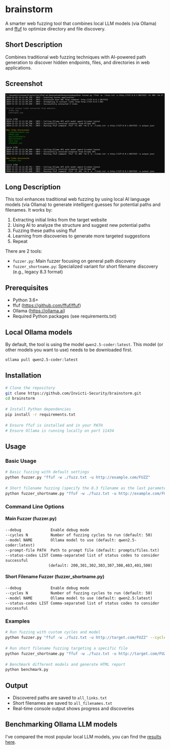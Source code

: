 # brainstorm

A smarter web fuzzing tool that combines local LLM models (via Ollama) and [ffuf](https://github.com/ffuf/ffuf) to optimize directory and file discovery.

## Short Description

Combines traditional web fuzzing techniques with AI-powered path generation to discover hidden endpoints, files, and directories in web applications.

## Screenshot
![screenshot](screenshot.png)

## Long Description

This tool enhances traditional web fuzzing by using local AI language models (via Ollama) to generate intelligent guesses for potential paths and filenames. It works by:

1. Extracting initial links from the target website
2. Using AI to analyze the structure and suggest new potential paths
3. Fuzzing these paths using ffuf
4. Learning from discoveries to generate more targeted suggestions
5. Repeat

There are 2 tools:
- `fuzzer.py`: Main fuzzer focusing on general path discovery
- `fuzzer_shortname.py`: Specialized variant for short filename discovery (e.g., legacy 8.3 format)

## Prerequisites

- Python 3.6+
- ffuf (https://github.com/ffuf/ffuf)
- Ollama (https://ollama.ai)
- Required Python packages (see requirements.txt)

## Local Ollama models

By default, the tool is using the model `qwen2.5-coder:latest`. 
This model (or other models you want to use) needs to be downloaded first.

```bash
ollama pull qwen2.5-coder:latest
```

## Installation

```bash
# Clone the repository
git clone https://github.com/Invicti-Security/brainstorm.git
cd brainstorm

# Install Python dependencies
pip install -r requirements.txt

# Ensure ffuf is installed and in your PATH
# Ensure Ollama is running locally on port 11434
```

## Usage

### Basic Usage

```bash
# Basic fuzzing with default settings
python fuzzer.py "ffuf -w ./fuzz.txt -u http://example.com/FUZZ"

# Short filename fuzzing (specify the 8.3 filename as the last parameter)
python fuzzer_shortname.py "ffuf -w ./fuzz.txt -u http://example.com/FUZZ" "BENCHM~1.PY"
```

### Command Line Options

#### Main Fuzzer (fuzzer.py)
```
--debug             Enable debug mode
--cycles N          Number of fuzzing cycles to run (default: 50)
--model NAME        Ollama model to use (default: qwen2.5-coder:latest)
--prompt-file PATH  Path to prompt file (default: prompts/files.txt)
--status-codes LIST Comma-separated list of status codes to consider successful
                   (default: 200,301,302,303,307,308,403,401,500)
```

#### Short Filename Fuzzer (fuzzer_shortname.py)
```
--debug             Enable debug mode
--cycles N          Number of fuzzing cycles to run (default: 50)
--model NAME        Ollama model to use (default: qwen2.5:latest)
--status-codes LIST Comma-separated list of status codes to consider successful
```

### Examples

```bash
# Run fuzzing with custom cycles and model
python fuzzer.py "ffuf -w ./fuzz.txt -u http://target.com/FUZZ" --cycles 100 --model llama2:latest

# Run short filename fuzzing targeting a specific file
python fuzzer_shortname.py "ffuf -w ./fuzz.txt -u http://target.com/FUZZ" "document.pdf" --cycles 25

# Benchmark different models and generate HTML report
python benchmark.py
```

## Output

- Discovered paths are saved to `all_links.txt`
- Short filenames are saved to `all_filenames.txt`
- Real-time console output shows progress and discoveries

## Benchmarking Ollama LLM models

I've compared the most popular local LLM models, you can find the [results here](https://github.com/Invicti-Security/brainstorm/blob/main/benchmark_report.md).
